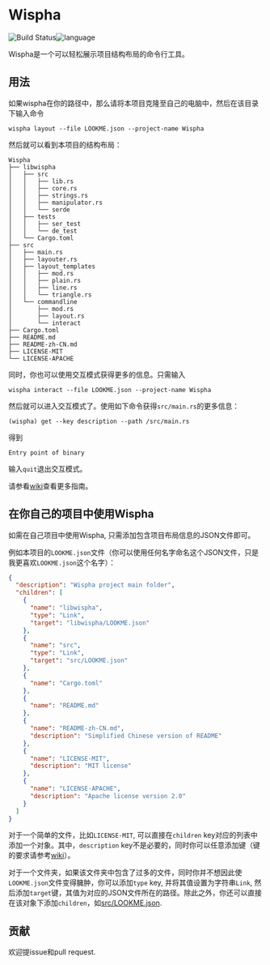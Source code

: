 # Wispha

![Build Status](https://travis-ci.org/Evian-Zhang/Wispha.svg?branch=master)![language](https://img.shields.io/badge/language-rust-orange.svg)

Wispha是一个可以轻松展示项目结构布局的命令行工具。

## 用法

如果wispha在你的路径中，那么请将本项目克隆至自己的电脑中，然后在该目录下输入命令

```shell
wispha layout --file LOOKME.json --project-name Wispha
```

然后就可以看到本项目的结构布局：

```
Wispha
├── libwispha
│   ├── src
│   │   ├── lib.rs
│   │   ├── core.rs
│   │   ├── strings.rs
│   │   ├── manipulator.rs
│   │   └── serde
│   ├── tests
│   │   ├── ser_test
│   │   └── de_test
│   └── Cargo.toml
├── src
│   ├── main.rs
│   ├── layouter.rs
│   ├── layout_templates
│   │   ├── mod.rs
│   │   ├── plain.rs
│   │   ├── line.rs
│   │   └── triangle.rs
│   └── commandline
│       ├── mod.rs
│       ├── layout.rs
│       └── interact
├── Cargo.toml
├── README.md
├── README-zh-CN.md
├── LICENSE-MIT
└── LICENSE-APACHE
```

同时，你也可以使用交互模式获得更多的信息。只需输入

```shell
wispha interact --file LOOKME.json --project-name Wispha
```

然后就可以进入交互模式了。使用如下命令获得`src/main.rs`的更多信息：

```shell
(wispha) get --key description --path /src/main.rs
```

得到

```
Entry point of binary
```

输入`quit`退出交互模式。

请参看[wiki](https://github.com/Evian-Zhang/Wispha/wiki)查看更多指南。

## 在你自己的项目中使用Wispha

如需在自己项目中使用Wispha, 只需添加包含项目布局信息的JSON文件即可。

例如本项目的`LOOKME.json`文件（你可以使用任何名字命名这个JSON文件，只是我更喜欢`LOOKME.json`这个名字）：

```json
{
  "description": "Wispha project main folder",
  "children": [
    {
      "name": "libwispha",
      "type": "Link",
      "target": "libwispha/LOOKME.json"
    },
    {
      "name": "src",
      "type": "Link",
      "target": "src/LOOKME.json"
    },
    {
      "name": "Cargo.toml"
    },
    {
      "name": "README.md"
    },
    {
      "name": "README-zh-CN.md",
      "description": "Simplified Chinese version of README"
    },
    {
      "name": "LICENSE-MIT",
      "description": "MIT license"
    },
    {
      "name": "LICENSE-APACHE",
      "description": "Apache license version 2.0"
    }
  ]
}
```

对于一个简单的文件，比如`LICENSE-MIT`, 可以直接在`children` key对应的列表中添加一个对象。其中，`description` key不是必要的，同时你可以任意添加键（键的要求请参考[wiki](https://github.com/Evian-Zhang/Wispha/wiki)）。

对于一个文件夹，如果该文件夹中包含了过多的文件，同时你并不想因此使`LOOKME.json`文件变得臃肿，你可以添加`type` key, 并将其值设置为字符串`Link`, 然后添加`target`键，其值为对应的JSON文件所在的路径。除此之外，你还可以直接在该对象下添加`children`，如[src/LOOKME.json](src/LOOKME.json).

## 贡献

欢迎提issue和pull request.